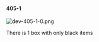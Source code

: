 #### 405-1
![dev-405-1-0.png](https://github.com/lil-lab/nlvr/raw/master/nlvr/dev/images/4/dev-405-1-0.png "dev-405-1-0.png")

There is 1 box with only black items